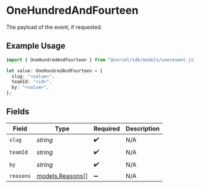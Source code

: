 # OneHundredAndFourteen

The payload of the event, if requested.

## Example Usage

```typescript
import { OneHundredAndFourteen } from "@vercel/sdk/models/userevent.js";

let value: OneHundredAndFourteen = {
  slug: "<value>",
  teamId: "<id>",
  by: "<value>",
};
```

## Fields

| Field                                    | Type                                     | Required                                 | Description                              |
| ---------------------------------------- | ---------------------------------------- | ---------------------------------------- | ---------------------------------------- |
| `slug`                                   | *string*                                 | :heavy_check_mark:                       | N/A                                      |
| `teamId`                                 | *string*                                 | :heavy_check_mark:                       | N/A                                      |
| `by`                                     | *string*                                 | :heavy_check_mark:                       | N/A                                      |
| `reasons`                                | [models.Reasons](../models/reasons.md)[] | :heavy_minus_sign:                       | N/A                                      |
